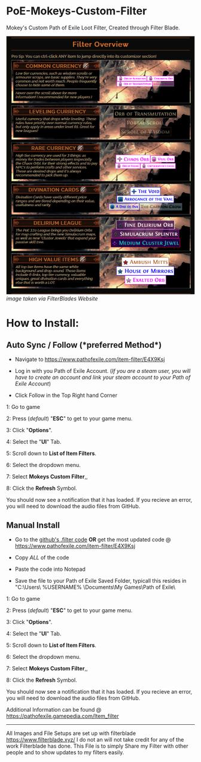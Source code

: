 # PoE-Mokeys-Custom-Filter
Mokey's Custom Path of Exile Loot Filter, Created through Filter Blade.

![](images/filterOverview.PNG)
*image taken via FilterBlades Website*

<h1>How to Install:</h1>

<h2>Auto Sync / Follow  (*preferred Method*) </h2>

* Navigate to https://www.pathofexile.com/item-filter/E4X9Ksj

* Log in with you Path of Exile Account. (*If you are a steam user, you will have to create an account and link your steam account to your Path of Exile Account*)

* Click Follow in the Top Right hand Corner

1: Go to game

2: Press (*default*) "**ESC**" to get to your game menu.

3: Click "**Options**".

4: Select the "**UI**" Tab.

5: Scroll down to **List of Item Filters**. 

6: Select the dropdown menu.

7: Select **Mokeys Custom Filter**,\, 

8: Click the **Refresh** Symbol.

You should now see a notification that it has loaded. If you recieve an error, you will need to download the audio files from GitHub.

<h2>Manual Install</h2>

* Go to the [github's .filter code](https://github.com/MokeyII/PoE-Mokeys-Custom-Filter/blob/master/MokeysCustomFilter.filter) **OR** get the most updated code @ https://www.pathofexile.com/item-filter/E4X9Ksj

* Copy _ALL_ of the code

* Paste the code into Notepad

* Save the file to your Path of Exile Saved Folder, typicall this resides in "C:\Users\ %USERNAME% \Documents\My Games\Path of Exile\

1: Go to game

2: Press (*default*) "**ESC**" to get to your game menu.

3: Click "**Options**".

4: Select the "**UI**" Tab.

5: Scroll down to **List of Item Filters**. 

6: Select the dropdown menu.

7: Select **Mokeys Custom Filter**,\, 

8: Click the **Refresh** Symbol.

You should now see a notification that it has loaded. If you recieve an error, you will need to download the audio files from GitHub.

Additional Information can be found @ https://pathofexile.gamepedia.com/Item_filter



---
All Images and File Setups are set up with filterblade https://www.filterblade.xyz/ I do not an will not take credit for any of the work Filterblade has done. This File is to simply Share my Filter with other people and to show updates to my filters easily.
